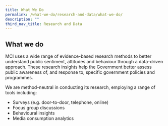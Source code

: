 ```yaml
---
title: What We Do
permalink: /what-we-do/research-and-data/what-we-do/
description: ""
third_nav_title: Research and Data
---
```

## What we do

MCI uses a wide range of evidence-based research methods to better understand public sentiment, attitudes and behaviour through a data-driven approach. These research insights help the Government better assess public awareness of, and response to, specific government policies and programmes. 

We are method-neutral in conducting its research, employing a range of tools including:

*   Surveys (e.g. door-to-door, telephone, online)
*   Focus group discussions
*   Behavioural insights
*   Media consumption analytics
